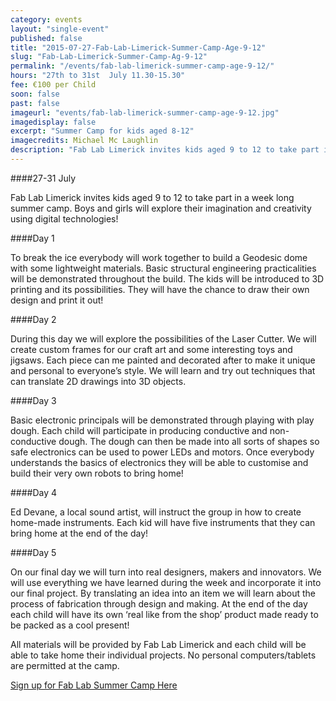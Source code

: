 ```yaml
---
category: events
layout: "single-event"
published: false
title: "2015-07-27-Fab-Lab-Limerick-Summer-Camp-Age-9-12"
slug: "Fab-Lab-Limerick-Summer-Camp-Ag-9-12"
permalink: "/events/fab-lab-limerick-summer-camp-age-9-12/"
hours: "27th to 31st  July 11.30-15.30"
fee: €100 per Child
soon: false
past: false
imageurl: "events/fab-lab-limerick-summer-camp-age-9-12.jpg"
imagedisplay: false
excerpt: "Summer Camp for kids aged 8-12"
imagecredits: Michael Mc Laughlin
description: "Fab Lab Limerick invites kids aged 9 to 12 to take part in a week long summer camp. Boys and girls will explore their imagination and creativity using digital technologies!"
---
```






####27-31 July

Fab Lab Limerick invites kids aged 9 to 12 to take part in a week long summer camp. Boys and girls will explore their imagination and creativity using digital technologies!

####Day 1

To break the ice everybody will work together to build a Geodesic dome with some lightweight materials. Basic structural engineering practicalities will be demonstrated throughout the build. The kids will be introduced to 3D printing and its possibilities. They will have the chance to draw their own design and print it out!

####Day 2

During this day we will explore the possibilities of the Laser Cutter. We will create custom frames  for our craft art and some interesting  toys and jigsaws.  Each piece can me painted and decorated after to make it unique and personal to everyone’s style.  We will learn and try out techniques that can translate 2D drawings into 3D objects.

####Day 3

Basic electronic principals will be demonstrated through playing with play dough. Each child will participate in producing conductive and non-conductive dough. The dough can then be made into all sorts of shapes so safe electronics can be used to power LEDs and motors. Once everybody understands the basics of electronics they will be able to customise and build their very own robots to bring home!

####Day 4

Ed Devane, a local sound artist, will instruct the group in how to create home-made instruments. Each kid will have five instruments that they can bring home at the end of the day!

####Day 5

On our final day we will turn into real designers, makers and innovators. We will use everything we have learned during the week and incorporate it into our final project. By translating an idea into an item we will learn about the process of fabrication through design and making. At the end of the day each child will have its own ‘real like from the shop’ product made ready to be packed as a cool present! 

All materials will be provided by Fab Lab Limerick and each child will be able to take home their individual projects. No personal computers/tablets are permitted at the camp.

[Sign up for Fab Lab Summer Camp Here](http://fablablimerick.ticketleap.com/fab-lab-limerick-summer-camp-age-9-12/)
